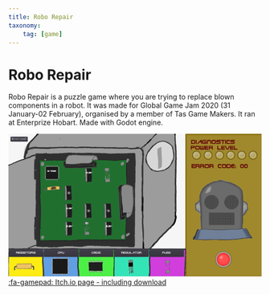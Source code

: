 ```yaml
---
title: Robo Repair
taxonomy: 
    tag: [game]
---
```


# Robo Repair
Robo Repair is a puzzle game where you are trying to replace blown components in a robot. 
It was made for Global Game Jam 2020 (31 January-02 February), organised by a member of Tas Game Makers. It ran at Enterprize Hobart.
Made with Godot engine.

![](robo_repair_screenshot.png)  
[:fa-gamepad: Itch.io page - including download](https://l33tllama.itch.io/robo-repair)